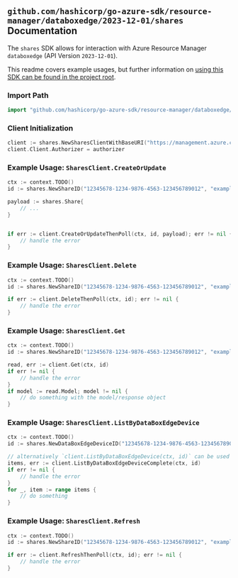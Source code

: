 
## `github.com/hashicorp/go-azure-sdk/resource-manager/databoxedge/2023-12-01/shares` Documentation

The `shares` SDK allows for interaction with Azure Resource Manager `databoxedge` (API Version `2023-12-01`).

This readme covers example usages, but further information on [using this SDK can be found in the project root](https://github.com/hashicorp/go-azure-sdk/tree/main/docs).

### Import Path

```go
import "github.com/hashicorp/go-azure-sdk/resource-manager/databoxedge/2023-12-01/shares"
```


### Client Initialization

```go
client := shares.NewSharesClientWithBaseURI("https://management.azure.com")
client.Client.Authorizer = authorizer
```


### Example Usage: `SharesClient.CreateOrUpdate`

```go
ctx := context.TODO()
id := shares.NewShareID("12345678-1234-9876-4563-123456789012", "example-resource-group", "deviceName", "name")

payload := shares.Share{
	// ...
}


if err := client.CreateOrUpdateThenPoll(ctx, id, payload); err != nil {
	// handle the error
}
```


### Example Usage: `SharesClient.Delete`

```go
ctx := context.TODO()
id := shares.NewShareID("12345678-1234-9876-4563-123456789012", "example-resource-group", "deviceName", "name")

if err := client.DeleteThenPoll(ctx, id); err != nil {
	// handle the error
}
```


### Example Usage: `SharesClient.Get`

```go
ctx := context.TODO()
id := shares.NewShareID("12345678-1234-9876-4563-123456789012", "example-resource-group", "deviceName", "name")

read, err := client.Get(ctx, id)
if err != nil {
	// handle the error
}
if model := read.Model; model != nil {
	// do something with the model/response object
}
```


### Example Usage: `SharesClient.ListByDataBoxEdgeDevice`

```go
ctx := context.TODO()
id := shares.NewDataBoxEdgeDeviceID("12345678-1234-9876-4563-123456789012", "example-resource-group", "deviceName")

// alternatively `client.ListByDataBoxEdgeDevice(ctx, id)` can be used to do batched pagination
items, err := client.ListByDataBoxEdgeDeviceComplete(ctx, id)
if err != nil {
	// handle the error
}
for _, item := range items {
	// do something
}
```


### Example Usage: `SharesClient.Refresh`

```go
ctx := context.TODO()
id := shares.NewShareID("12345678-1234-9876-4563-123456789012", "example-resource-group", "deviceName", "name")

if err := client.RefreshThenPoll(ctx, id); err != nil {
	// handle the error
}
```

